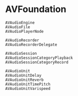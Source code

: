 # AVFoundation

```
AVAudioEngine
AVAudioFile
AVAudioPlayerNode
```

```
AVAudioRecorder
AVAudioRecorderDelegate
```

```
AVAudioSession
AVAudioSessionCategoryPlayback
AVAudioSessionCategoryRecord
```

```
AVAudioUnit
AVAudioUnitDelay
AVAudioUnitReverb
AVAudioUnitTimePitch
AVAudioUnitVarispeed
```
